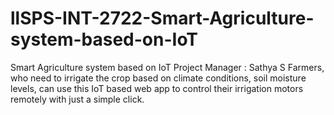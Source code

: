 # llSPS-INT-2722-Smart-Agriculture-system-based-on-IoT
Smart Agriculture system based on IoT
Project Manager : Sathya S
    Farmers, who need to irrigate the crop based on climate conditions, soil moisture levels, can use this IoT based web app to control their irrigation motors remotely with just a simple click.
